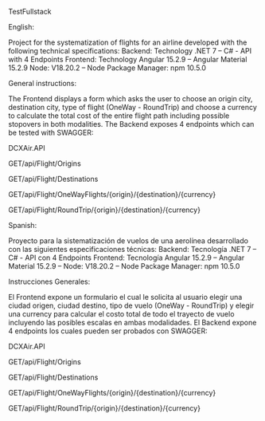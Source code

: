 TestFullstack

English:

Project for the systematization of flights for an airline developed with the following technical specifications: Backend: Technology .NET 7 – C# - API with 4 Endpoints Frontend: Technology Angular 15.2.9 – Angular Material 15.2.9 Node: V18.20.2 – Node Package Manager: npm 10.5.0

General instructions:

The Frontend displays a form which asks the user to choose an origin city, destination city, type of flight (OneWay - RoundTrip) and choose a currency to calculate the total cost of the entire flight path including possible stopovers in both modalities. The Backend exposes 4 endpoints which can be tested with SWAGGER:

DCXAir.API

GET/api/Flight/Origins

GET/api/Flight/Destinations

GET/api/Flight/OneWayFlights/{origin}/{destination}/{currency}

GET/api/Flight/RoundTrip/{origin}/{destination}/{currency}

Spanish:

Proyecto para la sistematización de vuelos de una aerolínea desarrollado con las siguientes especificaciones técnicas: Backend: Tecnología .NET 7 – C# - API con 4 Endpoints Frontend: Tecnología Angular 15.2.9 – Angular Material 15.2.9 – Node: V18.20.2 – Node Package Manager: npm 10.5.0

Instrucciones Generales:

El Frontend expone un formulario el cual le solicita al usuario elegir una ciudad origen, ciudad destino, tipo de vuelo (OneWay - RoundTrip) y elegir una currency para calcular el costo total de todo el trayecto de vuelo incluyendo las posibles escalas en ambas modalidades. El Backend expone 4 endpoints los cuales pueden ser probados con SWAGGER:

DCXAir.API

GET/api/Flight/Origins

GET/api/Flight/Destinations

GET/api/Flight/OneWayFlights/{origin}/{destination}/{currency}

GET/api/Flight/RoundTrip/{origin}/{destination}/{currency}
